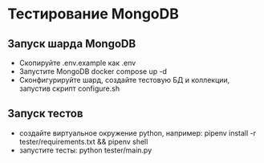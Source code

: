 # Тестирование MongoDB

## Запуск шарда MongoDB
- Скопируйте .env.example как .env
- Запустите MongoDB docker compose up -d
- Сконфигурируйте шард, создайте тестовую БД и коллекции, запустив скрипт configure.sh

## Запуск тестов
- создайте виртуальное окружение python, например: pipenv install -r tester/requirements.txt && pipenv shell
- запустите тесты: python tester/main.py
